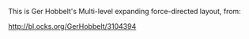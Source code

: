 This is Ger Hobbelt's Multi-level expanding force-directed layout, from:

http://bl.ocks.org/GerHobbelt/3104394